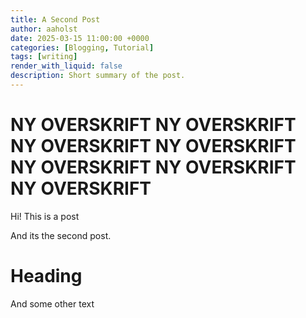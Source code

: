 ```yaml
---
title: A Second Post
author: aaholst
date: 2025-03-15 11:00:00 +0000
categories: [Blogging, Tutorial]
tags: [writing]
render_with_liquid: false
description: Short summary of the post.
---
```


# NY OVERSKRIFT NY OVERSKRIFT NY OVERSKRIFT NY OVERSKRIFT NY OVERSKRIFT NY OVERSKRIFT NY OVERSKRIFT

Hi! This is a post

And its the second post.

# Heading

And some other text
